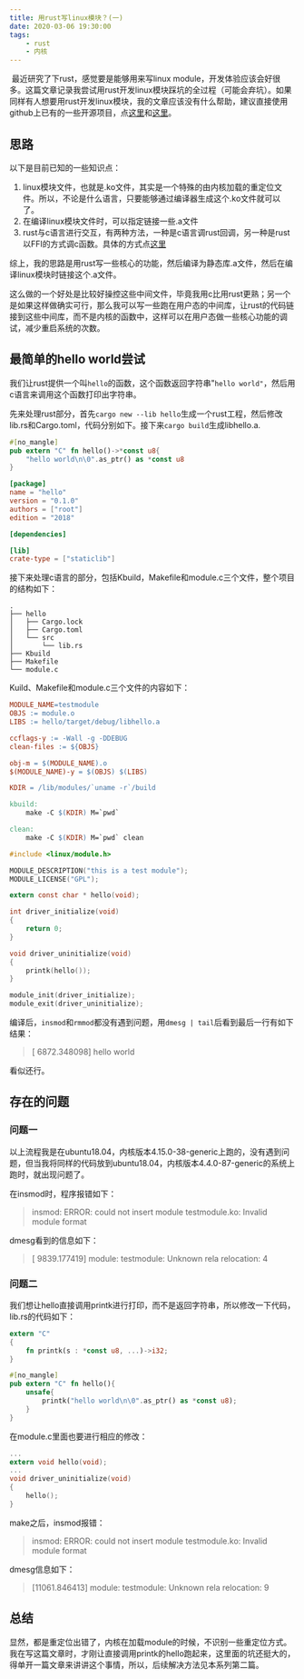 ```yaml
---
title: 用rust写linux模块？(一)
date: 2020-03-06 19:30:00
tags:
    - rust 
    - 内核
---
```

​	最近研究了下rust，感觉要是能够用来写linux module，开发体验应该会好很多。这篇文章记录我尝试用rust开发linux模块踩坑的全过程（可能会弃坑）。如果同样有人想要用rust开发linux模块，我的文章应该没有什么帮助，建议直接使用github上已有的一些开源项目，点[这里](https://github.com/fishinabarrel/linux-kernel-module-rust)和[这里](https://github.com/tsgates/rust.ko)。

<!-- more -->
## 思路

以下是目前已知的一些知识点：

1. linux模块文件，也就是.ko文件，其实是一个特殊的由内核加载的重定位文件。所以，不论是什么语言，只要能够通过编译器生成这个.ko文件就可以了。
2. 在编译linux模块文件时，可以指定链接一些.a文件
3. rust与c语言进行交互，有两种方法，一种是c语言调rust回调，另一种是rust以FFI的方式调c函数。具体的方式点[这里](https://doc.rust-lang.org/nomicon/ffi.html)

综上，我的思路是用rust写一些核心的功能，然后编译为静态库.a文件，然后在编译linux模块时链接这个.a文件。

这么做的一个好处是比较好操控这些中间文件，毕竟我用c比用rust更熟；另一个是如果这样做确实可行，那么我可以写一些跑在用户态的中间库，让rust的代码链接到这些中间库，而不是内核的函数中，这样可以在用户态做一些核心功能的调试，减少重启系统的次数。

## 最简单的hello world尝试

我们让rust提供一个叫`hello`的函数，这个函数返回字符串"`hello world"`，然后用c语言来调用这个函数打印出字符串。

先来处理rust部分，首先`cargo new --lib hello`生成一个rust工程，然后修改lib.rs和Cargo.toml，代码分别如下。接下来`cargo build`生成libhello.a.

```rust
#[no_mangle]
pub extern "C" fn hello()->*const u8{
    "hello world\n\0".as_ptr() as *const u8
}
```

```toml
[package]
name = "hello"
version = "0.1.0"
authors = ["root"]
edition = "2018"

[dependencies]

[lib]
crate-type = ["staticlib"]
```

接下来处理c语言的部分，包括Kbuild，Makefile和module.c三个文件，整个项目的结构如下：

```shell
.
├── hello
│   ├── Cargo.lock
│   ├── Cargo.toml
│   └── src
│       └── lib.rs
├── Kbuild
├── Makefile
└── module.c
```

Kuild、Makefile和module.c三个文件的内容如下：

```makefile
MODULE_NAME=testmodule
OBJS := module.o
LIBS := hello/target/debug/libhello.a

ccflags-y := -Wall -g -DDEBUG
clean-files := ${OBJS}

obj-m = $(MODULE_NAME).o
$(MODULE_NAME)-y = $(OBJS) $(LIBS)
```

```makefile
KDIR = /lib/modules/`uname -r`/build

kbuild:
	make -C $(KDIR) M=`pwd`

clean:
	make -C $(KDIR) M=`pwd` clean
```

```c
#include <linux/module.h>

MODULE_DESCRIPTION("this is a test module");
MODULE_LICENSE("GPL");

extern const char * hello(void);

int driver_initialize(void)
{
    return 0;
}

void driver_uninitialize(void)
{
    printk(hello());
}

module_init(driver_initialize);
module_exit(driver_uninitialize);
```

编译后，`insmod`和`rmmod`都没有遇到问题，用`dmesg | tail`后看到最后一行有如下结果：

> [ 6872.348098] hello world

看似还行。

##  存在的问题

### 问题一

以上流程我是在ubuntu18.04，内核版本4.15.0-38-generic上跑的，没有遇到问题，但当我将同样的代码放到ubuntu18.04，内核版本4.4.0-87-generic的系统上跑时，就出现问题了。

在insmod时，程序报错如下：

> insmod: ERROR: could not insert module testmodule.ko: Invalid module format

dmesg看到的信息如下：

> [ 9839.177419] module: testmodule: Unknown rela relocation: 4

### 问题二

我们想让hello直接调用printk进行打印，而不是返回字符串，所以修改一下代码，lib.rs的代码如下：

```rust
extern "C"
{
    fn printk(s : *const u8, ...)->i32;
}

#[no_mangle]
pub extern "C" fn hello(){
    unsafe{
        printk("hello world\n\0".as_ptr() as *const u8);
    }
}
```

在module.c里面也要进行相应的修改：

```c
...
extern void hello(void);
...
void driver_uninitialize(void)
{
    hello();
}
```

make之后，insmod报错：

> insmod: ERROR: could not insert module testmodule.ko: Invalid module format

dmesg信息如下：

> [11061.846413] module: testmodule: Unknown rela relocation: 9

## 总结

显然，都是重定位出错了，内核在加载module的时候，不识别一些重定位方式。我在写这篇文章时，才刚让直接调用printk的hello跑起来，这里面的坑还挺大的，得单开一篇文章来讲讲这个事情，所以，后续解决方法见本系列第二篇。

